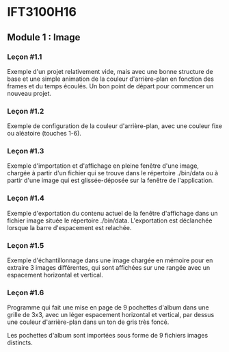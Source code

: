 # IFT3100H16

## Module 1 : Image

### Leçon #1.1

Exemple d'un projet relativement vide, mais avec une bonne structure de base et une simple animation de la couleur d'arrière-plan en fonction des frames et du temps écoulés. Un bon point de départ pour commencer un nouveau projet.

### Leçon #1.2

Exemple de configuration de la couleur d'arrière-plan, avec une couleur fixe ou aléatoire (touches 1-6).


### Leçon #1.3

Exemple d'importation et d'affichage en pleine fenêtre d'une image, chargée à partir d'un fichier qui se trouve dans le répertoire ./bin/data ou à partir d'une image qui est glissée-déposée sur la fenêtre de l'application.


### Leçon #1.4

Exemple d'exportation du contenu actuel de la fenêtre d'affichage dans un fichier image située le répertoire ./bin/data. L'exportation est déclanchée lorsque la barre d'espacement est relachée.


### Leçon #1.5

Exemple d'échantillonnage dans une image chargée en mémoire pour en extraire 3 images différentes, qui sont affichées sur une rangée avec un espacement horizontal et vertical.


### Leçon #1.6

Programme qui fait une mise en page de 9 pochettes d'album dans une grille de 3x3, avec un léger espacement horizontal et vertical, par dessus une couleur d'arrière-plan dans un ton de gris très foncé.

Les pochettes d'album sont importées sous forme de 9 fichiers images distincts.
